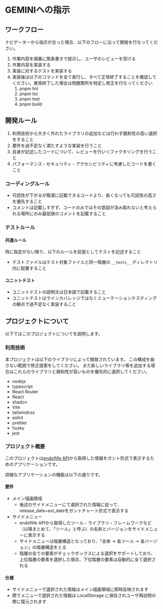 # GEMINIへの指示

## ワークフロー

ナビゲーターから指示が合った場合、以下のフローに沿って開発を行なってください。

1. 作業内容を順番に箇条書きで提示し、ユーザのレビューを受ける
2. 作業内容を実装する
3. 実装に対するテストを実装する
4. 実装後は以下のコマンドを全て実行し、すべて正常終了することを確認してください。異常終了した場合は問題箇所を特定し修正を行なってください
   1. pnpm lint
   2. pnpm tsc
   3. pnpm test
   4. pnpm build

## 開発ルール

1. 利用技術から大きく外れたライブラリの追加などは行わず親和性の高い選択をすること
2. 要件を過不足なく満たすような実装を行うこと
3. 自身が記述したコードについて、レビューを行いリファクタリングを行うこと
4. パフォーマンス・セキュリティ・アクセシビリティに考慮したコードを書くこと

### コーディングルール

- 可読性が下がるが簡潔に記載できるコードより、長くなっても可読性の高さを優先すること
- コメントは記載しすぎず、コードのみではその意図が汲み取れないと考えられる場所にのみ最低限のコメントを記載すること

### テストルール

#### 共通ルール

特に指定がない限り、以下のルールを前提としてテストを記述すること

- テストファイルはテスト対象ファイルと同一階層の `__tests__` ディレクトリ内に配置すること

#### ユニットテスト

- ユニットテストの説明文は日本語で記載すること
- ユニットテストはラインカバレッジではなくミューテーションテスティングの観点で過不足なく実装すること

## プロジェクトについて

以下ではこのプロジェクトについてを説明します。

### 利用技術

本プロジェクトは以下のライブラリによって開発されています。
この構成を崩さない範囲で修正提案をしてください。
また新しいライブラリ等を追加する場合はこれらのライブラリと親和性が高いものを優先的に選択してください。

- nodejs
- typescript
- React Router
- React
- shadcn
- Vite
- tailwindcss
- eslint
- prettier
- husky
- jest

### プロジェクト概要

このプロジェクトは[endoflife API](https://endoflife.date/docs/api)から取得した情報をガント形式で表示するためのアプリケーションです。

詳細なアプリケーションの機能は以下の通りです。

#### 要件

- メイン描画領域
  - 後述のサイドメニューにて選択された情報に従って、release_date~eol_dateをガントチャート形式で表示する
- サイドメニュー
  - endoflife APIから取得したツール・ライブラリ・フレームワークなど（以降まとめて、「ツール」と呼ぶ）の名称とバージョンをサイドメニューに表示する
  - サイドメニューは階層構造となっており、「全体 -> 各ツール -> 各バージョン」の階層構造をとる
  - 階層の全ての要素がチェックボックスによる選択をサポートしており、上位階層の要素を選択した場合、下位階層の要素は自動的に全て選択される

#### 仕様

- サイドメニューで選択された情報はメイン描画領域に即時反映されます
- 際でメニューで選択された情報は LocalStorage に保存されユーザ再訪問の際に復元されます
